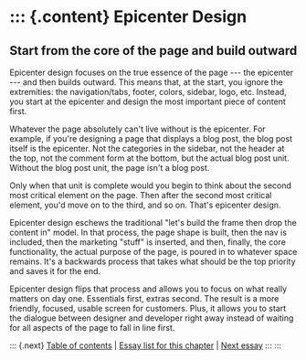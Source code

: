 ::: {.content}
Epicenter Design
================

Start from the core of the page and build outward
-------------------------------------------------

Epicenter design focuses on the true essence of the page --- the
epicenter --- and then builds outward. This means that, at the start,
you ignore the extremities: the navigation/tabs, footer, colors,
sidebar, logo, etc. Instead, you start at the epicenter and design the
most important piece of content first.

Whatever the page absolutely can\'t live without is the epicenter. For
example, if you\'re designing a page that displays a blog post, the blog
post itself is the epicenter. Not the categories in the sidebar, not the
header at the top, not the comment form at the bottom, but the actual
blog post unit. Without the blog post unit, the page isn\'t a blog post.

Only when that unit is complete would you begin to think about the
second most critical element on the page. Then after the second most
critical element, you\'d move on to the third, and so on. That\'s
epicenter design.

Epicenter design eschews the traditional \"let\'s build the frame then
drop the content in\" model. In that process, the page shape is built,
then the nav is included, then the marketing \"stuff\" is inserted, and
then, finally, the core functionality, the actual purpose of the page,
is poured in to whatever space remains. It\'s a backwards process that
takes what should be the top priority and saves it for the end.

Epicenter design flips that process and allows you to focus on what
really matters on day one. Essentials first, extras second. The result
is a more friendly, focused, usable screen for customers. Plus, it
allows you to start the dialogue between designer and developer right
away instead of waiting for all aspects of the page to fall in line
first.

::: {.next}
[Table of contents](toc.php) \| [Essay list for this
chapter](toc.php#ch09) \| [Next essay](ch09_Three_State_Solution.php)
:::
:::
